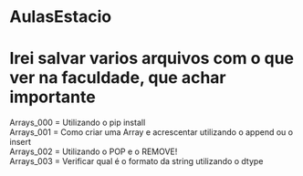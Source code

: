 # AulasEstacio
<h1>Irei salvar varios arquivos com o que ver na faculdade, que achar importante</h1>
Arrays_000 = Utilizando o pip install <br>
Arrays_001 = Como criar uma Array e acrescentar utilizando o append ou o insert<br>
Arrays_002 =  Utilizando o POP e o REMOVE!<br>
Arrays_003 = Verificar qual é o formato da string utilizando o dtype<br>
